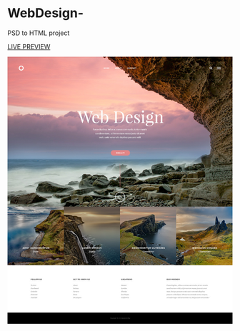 # WebDesign-
PSD to HTML project

[LIVE PREVIEW](https://htmlpreview.github.io/?https://github.com/MartaNiemiec/WebDesign/blob/master/webdesign.html)

![WebDesign](webdesign.jpg)
